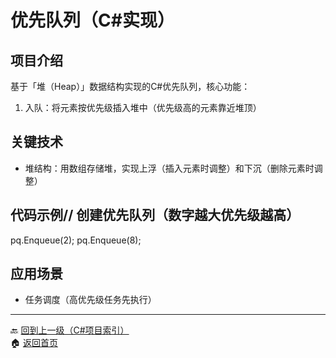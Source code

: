 # 优先队列（C#实现）

## 项目介绍
基于「堆（Heap）」数据结构实现的C#优先队列，核心功能：
1. 入队：将元素按优先级插入堆中（优先级高的元素靠近堆顶）


## 关键技术
- 堆结构：用数组存储堆，实现上浮（插入元素时调整）和下沉（删除元素时调整）


## 代码示例// 创建优先队列（数字越大优先级越高）
pq.Enqueue(2);
pq.Enqueue(8);

## 应用场景
- 任务调度（高优先级任务先执行）

---
🔙 [回到上一级（C#项目索引）](index.md)  
🏠 [返回首页](../../../../index.md)
